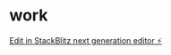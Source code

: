 # work

[Edit in StackBlitz next generation editor ⚡️](https://stackblitz.com/~/github.com/kaiky-WK/work)